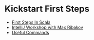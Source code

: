 <h1>Kickstart First Steps</h1>

* [First Steps In Scala](https://github.com/Capibara-/kickstart-first-steps/blob/master/FirstStepsInScala.md)
* [IntelliJ Workshop with Max Ribakov](https://github.com/Capibara-/kickstart-first-steps/blob/master/IntelliJ-WorkShop.md)
* [Useful Commands](https://github.com/Capibara-/kickstart-first-steps/blob/master/UsefulCommands.md)